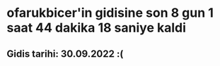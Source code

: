 # ofarukbicer'in gidisine son 8 gun 1 saat 44 dakika 18 saniye kaldi

## Gidis tarihi: 30.09.2022 :(